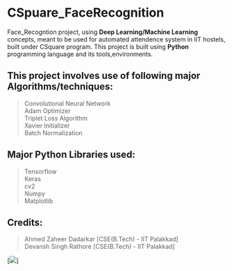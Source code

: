 # CSpuare_FaceRecognition
Face_Recogntion project, using **Deep Learning/Machine Learning** concepts, meant to be used for automated attendence system in IIT hostels, built under CSquare program. This project is built using **Python** programming language and its tools,environments.

## This project involves use of following major Algorithms/techniques:</br>
> Convolutional Neural Network</br>
> Adam Optimizer</br>
> Triplet Loss Algorithm</br>
> Xavier Initializer</br>
> Batch Normalization</br>

## Major Python Libraries used:</br>
> Tensorflow</br>
> Keras</br>
> cv2</br>
> Numpy</br>
> Matplotlib</br>

## Credits:</br>
> Ahmed Zaheer Dadarkar [CSE(B.Tech) - IIT Palakkad]</br>
> Devansh Singh Rathore [CSE(B.Tech) - IIT Palakkad]</br>

[![](https://drive.google.com/open?id=1z0qv1Vu7Pv-E93XgLtstIbHOazcdJDKm)]
